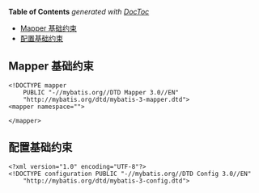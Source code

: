 <!-- START doctoc generated TOC please keep comment here to allow auto update -->
<!-- DON'T EDIT THIS SECTION, INSTEAD RE-RUN doctoc TO UPDATE -->
**Table of Contents**  *generated with [DocToc](https://github.com/thlorenz/doctoc)*

- [Mapper 基础约束](#mapper-%E5%9F%BA%E7%A1%80%E7%BA%A6%E6%9D%9F)
- [配置基础约束](#%E9%85%8D%E7%BD%AE%E5%9F%BA%E7%A1%80%E7%BA%A6%E6%9D%9F)

<!-- END doctoc generated TOC please keep comment here to allow auto update -->

## Mapper 基础约束

	<!DOCTYPE mapper
        PUBLIC "-//mybatis.org//DTD Mapper 3.0//EN"
        "http://mybatis.org/dtd/mybatis-3-mapper.dtd">
	<mapper namespace="">

	</mapper>

## 配置基础约束

	<?xml version="1.0" encoding="UTF-8"?>
	<!DOCTYPE configuration PUBLIC "-//mybatis.org//DTD Config 3.0//EN"
		"http://mybatis.org/dtd/mybatis-3-config.dtd">
